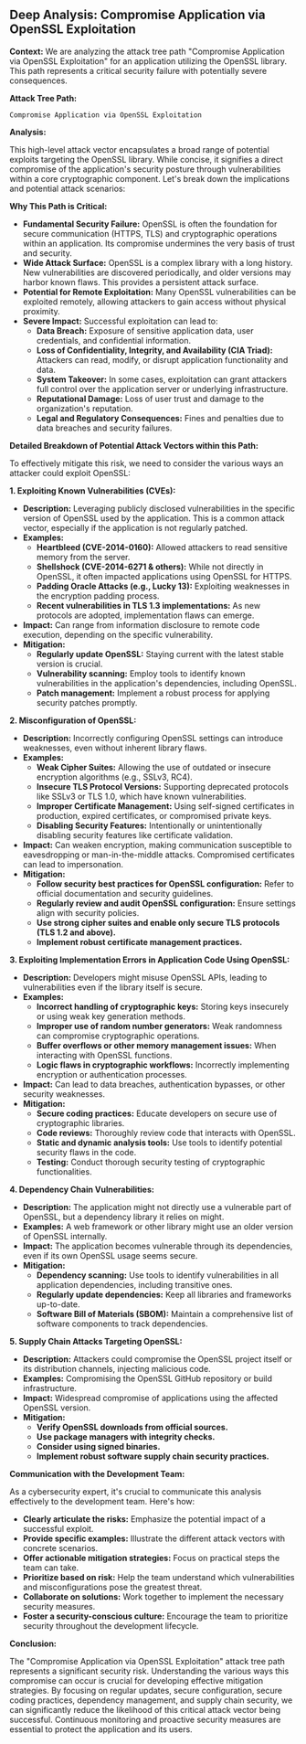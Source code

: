 ## Deep Analysis: Compromise Application via OpenSSL Exploitation

**Context:** We are analyzing the attack tree path "Compromise Application via OpenSSL Exploitation" for an application utilizing the OpenSSL library. This path represents a critical security failure with potentially severe consequences.

**Attack Tree Path:**

```
Compromise Application via OpenSSL Exploitation
```

**Analysis:**

This high-level attack vector encapsulates a broad range of potential exploits targeting the OpenSSL library. While concise, it signifies a direct compromise of the application's security posture through vulnerabilities within a core cryptographic component. Let's break down the implications and potential attack scenarios:

**Why This Path is Critical:**

* **Fundamental Security Failure:** OpenSSL is often the foundation for secure communication (HTTPS, TLS) and cryptographic operations within an application. Its compromise undermines the very basis of trust and security.
* **Wide Attack Surface:** OpenSSL is a complex library with a long history. New vulnerabilities are discovered periodically, and older versions may harbor known flaws. This provides a persistent attack surface.
* **Potential for Remote Exploitation:** Many OpenSSL vulnerabilities can be exploited remotely, allowing attackers to gain access without physical proximity.
* **Severe Impact:** Successful exploitation can lead to:
    * **Data Breach:** Exposure of sensitive application data, user credentials, and confidential information.
    * **Loss of Confidentiality, Integrity, and Availability (CIA Triad):** Attackers can read, modify, or disrupt application functionality and data.
    * **System Takeover:** In some cases, exploitation can grant attackers full control over the application server or underlying infrastructure.
    * **Reputational Damage:** Loss of user trust and damage to the organization's reputation.
    * **Legal and Regulatory Consequences:** Fines and penalties due to data breaches and security failures.

**Detailed Breakdown of Potential Attack Vectors within this Path:**

To effectively mitigate this risk, we need to consider the various ways an attacker could exploit OpenSSL:

**1. Exploiting Known Vulnerabilities (CVEs):**

* **Description:** Leveraging publicly disclosed vulnerabilities in the specific version of OpenSSL used by the application. This is a common attack vector, especially if the application is not regularly patched.
* **Examples:**
    * **Heartbleed (CVE-2014-0160):** Allowed attackers to read sensitive memory from the server.
    * **Shellshock (CVE-2014-6271 & others):** While not directly in OpenSSL, it often impacted applications using OpenSSL for HTTPS.
    * **Padding Oracle Attacks (e.g., Lucky 13):** Exploiting weaknesses in the encryption padding process.
    * **Recent vulnerabilities in TLS 1.3 implementations:**  As new protocols are adopted, implementation flaws can emerge.
* **Impact:** Can range from information disclosure to remote code execution, depending on the specific vulnerability.
* **Mitigation:**
    * **Regularly update OpenSSL:**  Staying current with the latest stable version is crucial.
    * **Vulnerability scanning:** Employ tools to identify known vulnerabilities in the application's dependencies, including OpenSSL.
    * **Patch management:** Implement a robust process for applying security patches promptly.

**2. Misconfiguration of OpenSSL:**

* **Description:**  Incorrectly configuring OpenSSL settings can introduce weaknesses, even without inherent library flaws.
* **Examples:**
    * **Weak Cipher Suites:** Allowing the use of outdated or insecure encryption algorithms (e.g., SSLv3, RC4).
    * **Insecure TLS Protocol Versions:** Supporting deprecated protocols like SSLv3 or TLS 1.0, which have known vulnerabilities.
    * **Improper Certificate Management:**  Using self-signed certificates in production, expired certificates, or compromised private keys.
    * **Disabling Security Features:**  Intentionally or unintentionally disabling security features like certificate validation.
* **Impact:** Can weaken encryption, making communication susceptible to eavesdropping or man-in-the-middle attacks. Compromised certificates can lead to impersonation.
* **Mitigation:**
    * **Follow security best practices for OpenSSL configuration:** Refer to official documentation and security guidelines.
    * **Regularly review and audit OpenSSL configuration:** Ensure settings align with security policies.
    * **Use strong cipher suites and enable only secure TLS protocols (TLS 1.2 and above).**
    * **Implement robust certificate management practices.**

**3. Exploiting Implementation Errors in Application Code Using OpenSSL:**

* **Description:** Developers might misuse OpenSSL APIs, leading to vulnerabilities even if the library itself is secure.
* **Examples:**
    * **Incorrect handling of cryptographic keys:** Storing keys insecurely or using weak key generation methods.
    * **Improper use of random number generators:** Weak randomness can compromise cryptographic operations.
    * **Buffer overflows or other memory management issues:** When interacting with OpenSSL functions.
    * **Logic flaws in cryptographic workflows:**  Incorrectly implementing encryption or authentication processes.
* **Impact:** Can lead to data breaches, authentication bypasses, or other security weaknesses.
* **Mitigation:**
    * **Secure coding practices:** Educate developers on secure use of cryptographic libraries.
    * **Code reviews:** Thoroughly review code that interacts with OpenSSL.
    * **Static and dynamic analysis tools:** Use tools to identify potential security flaws in the code.
    * **Testing:** Conduct thorough security testing of cryptographic functionalities.

**4. Dependency Chain Vulnerabilities:**

* **Description:**  The application might not directly use a vulnerable part of OpenSSL, but a dependency library it relies on might.
* **Examples:** A web framework or other library might use an older version of OpenSSL internally.
* **Impact:** The application becomes vulnerable through its dependencies, even if its own OpenSSL usage seems secure.
* **Mitigation:**
    * **Dependency scanning:** Use tools to identify vulnerabilities in all application dependencies, including transitive ones.
    * **Regularly update dependencies:** Keep all libraries and frameworks up-to-date.
    * **Software Bill of Materials (SBOM):** Maintain a comprehensive list of software components to track dependencies.

**5. Supply Chain Attacks Targeting OpenSSL:**

* **Description:**  Attackers could compromise the OpenSSL project itself or its distribution channels, injecting malicious code.
* **Examples:**  Compromising the OpenSSL GitHub repository or build infrastructure.
* **Impact:**  Widespread compromise of applications using the affected OpenSSL version.
* **Mitigation:**
    * **Verify OpenSSL downloads from official sources.**
    * **Use package managers with integrity checks.**
    * **Consider using signed binaries.**
    * **Implement robust software supply chain security practices.**

**Communication with the Development Team:**

As a cybersecurity expert, it's crucial to communicate this analysis effectively to the development team. Here's how:

* **Clearly articulate the risks:** Emphasize the potential impact of a successful exploit.
* **Provide specific examples:** Illustrate the different attack vectors with concrete scenarios.
* **Offer actionable mitigation strategies:** Focus on practical steps the team can take.
* **Prioritize based on risk:** Help the team understand which vulnerabilities and misconfigurations pose the greatest threat.
* **Collaborate on solutions:** Work together to implement the necessary security measures.
* **Foster a security-conscious culture:** Encourage the team to prioritize security throughout the development lifecycle.

**Conclusion:**

The "Compromise Application via OpenSSL Exploitation" attack tree path represents a significant security risk. Understanding the various ways this compromise can occur is crucial for developing effective mitigation strategies. By focusing on regular updates, secure configuration, secure coding practices, dependency management, and supply chain security, we can significantly reduce the likelihood of this critical attack vector being successful. Continuous monitoring and proactive security measures are essential to protect the application and its users.

